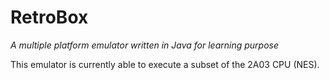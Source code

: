 RetroBox
========
_A multiple platform emulator written in Java for learning purpose_

This emulator is currently able to execute a subset of the 2A03 CPU (NES).
